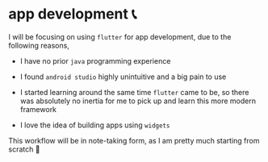 # app development :telephone_receiver:

I will be focusing on using `flutter` for app development, due to the following reasons,

* I have no prior `java` programming experience

* I found `android studio` highly unintuitive and a big pain to use

* I started learning around the same time `flutter` came to be, so there was absolutely no inertia for me to pick up and learn this more modern framework

* I love the idea of building apps using `widgets`

This workflow will be in note-taking form, as I am pretty much starting from scratch :hammer:
